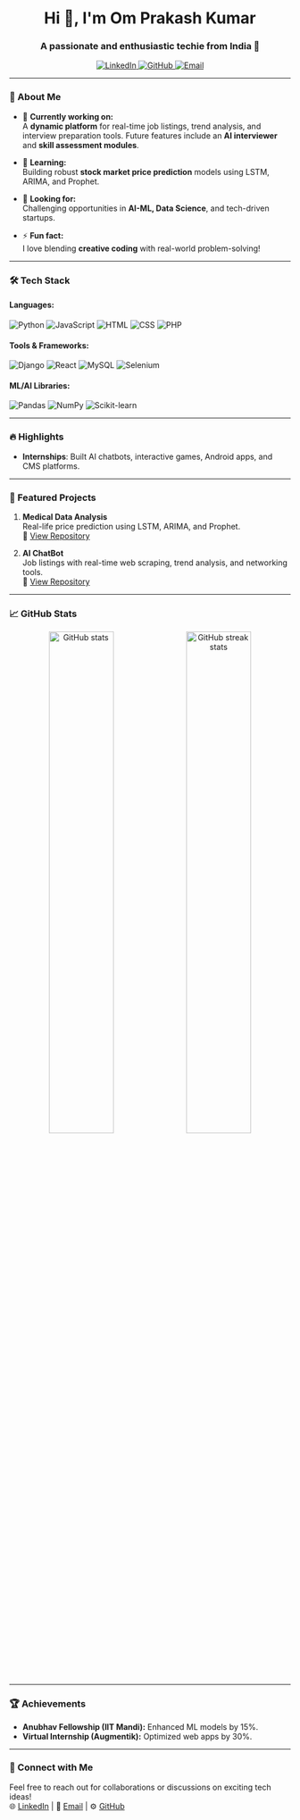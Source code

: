 <h1 align="center">Hi 👋, I'm Om Prakash Kumar</h1>
<h3 align="center">A passionate and enthusiastic techie from India 🚀</h3>

<p align="center">
  <a href="https://www.linkedin.com/in/om-ji/" target="_blank">
    <img alt="LinkedIn" src="https://img.shields.io/badge/LinkedIn-Om%20Prakash%20Kumar-blue?style=flat-square&logo=linkedin">
  </a>
  <a href="https://github.com/om-prakash16" target="_blank">
    <img alt="GitHub" src="https://img.shields.io/github/followers/om-prakash16?style=flat-square&logo=github">
  </a>
  <a href="mailto:prakash.om.global@gmail.com" target="_blank">
    <img alt="Email" src="https://img.shields.io/badge/Email-prakash.om.global@gmail.com-orange?style=flat-square&logo=gmail">
  </a>
</p>

---

### 🌟 About Me 
- 🔭 **Currently working on:**  
  A **dynamic platform** for real-time job listings, trend analysis, and interview preparation tools. Future features include an **AI interviewer** and **skill assessment modules**.  

- 🌱 **Learning:**  
  Building robust **stock market price prediction** models using LSTM, ARIMA, and Prophet.  

- 🤔 **Looking for:**  
  Challenging opportunities in **AI-ML, Data Science**, and tech-driven startups.  

- ⚡ **Fun fact:**  
  I love blending **creative coding** with real-world problem-solving!  

---

### 🛠️ Tech Stack
#### Languages:
![Python](https://img.shields.io/badge/Python-3776AB?style=flat-square&logo=python&logoColor=white)
![JavaScript](https://img.shields.io/badge/JavaScript-F7DF1E?style=flat-square&logo=javascript&logoColor=black)
![HTML](https://img.shields.io/badge/HTML-E34F26?style=flat-square&logo=html5&logoColor=white)
![CSS](https://img.shields.io/badge/CSS-1572B6?style=flat-square&logo=css3&logoColor=white)
![PHP](https://img.shields.io/badge/PHP-777BB4?style=flat-square&logo=php&logoColor=white)

#### Tools & Frameworks:
![Django](https://img.shields.io/badge/Django-092E20?style=flat-square&logo=django&logoColor=white)
![React](https://img.shields.io/badge/React-61DAFB?style=flat-square&logo=react&logoColor=black)
![MySQL](https://img.shields.io/badge/MySQL-4479A1?style=flat-square&logo=mysql&logoColor=white)
![Selenium](https://img.shields.io/badge/Selenium-43B02A?style=flat-square&logo=selenium&logoColor=white)

#### ML/AI Libraries:
![Pandas](https://img.shields.io/badge/Pandas-150458?style=flat-square&logo=pandas&logoColor=white)
![NumPy](https://img.shields.io/badge/NumPy-013243?style=flat-square&logo=numpy&logoColor=white)
![Scikit-learn](https://img.shields.io/badge/Scikit--learn-F7931E?style=flat-square&logo=scikit-learn&logoColor=white)

---

### 🔥 Highlights
- **Internships**: Built AI chatbots, interactive games, Android apps, and CMS platforms.  

---

### 📂 Featured Projects
1. **Medical Data Analysis**  
   Real-life price prediction using LSTM, ARIMA, and Prophet.  
   🔗 [View Repository](https://github.com/om-prakash16/medical-data-analysis)

2. **AI ChatBot**  
   Job listings with real-time web scraping, trend analysis, and networking tools.  
   🔗 [View Repository](https://github.com/om-prakash16/AI-chat-boat)



---

### 📈 GitHub Stats
<p align="center">
  <img src="https://github-readme-stats.vercel.app/api?username=om-prakash16&show_icons=true&theme=radical" alt="GitHub stats" width="48%"/>
  <img src="https://github-readme-streak-stats.herokuapp.com?user=om-prakash16&theme=radical" alt="GitHub streak stats" width="48%"/>
</p>

---

### 🏆 Achievements
- **Anubhav Fellowship (IIT Mandi):** Enhanced ML models by 15%.  
- **Virtual Internship (Augmentik):** Optimized web apps by 30%.  

---

### 🤝 Connect with Me
Feel free to reach out for collaborations or discussions on exciting tech ideas!  
🌐 [LinkedIn](https://www.linkedin.com/in/om-ji/) | 📧 [Email](mailto:prakash.om.global@gmail.com) | ⚙️ [GitHub](https://github.com/om-prakash16)

